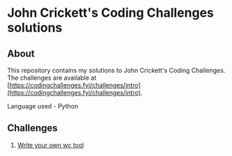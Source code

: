# John Crickett's Coding Challenges solutions

## About

This repository contains my solutions to John Crickett's Coding Challenges. The challenges are available at [https://codingchallenges.fyi/challenges/intro](https://codingchallenges.fyi/challenges/intro).

Language used - Python

## Challenges

1. [Write your own wc tool](wc-tool)
